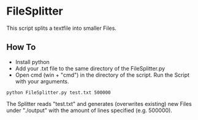 # FileSplitter

This script splits a textfile into smaller Files.

## How To

- Install python
- Add your .txt file to the same directory of the FileSplitter.py
- Open cmd (win + "cmd") in the directory of the script. Run the Script with your arguments.

```
python FileSplitter.py test.txt 500000
```

The Splitter reads "test.txt" and generates (overwrites existing) new Files under "./output" with the amount of lines specified (e.g. 500000).